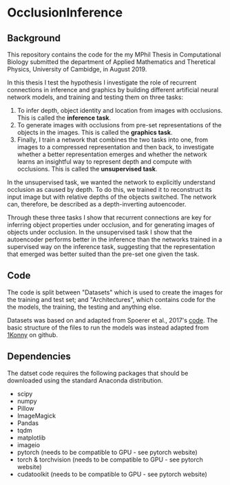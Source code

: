 # OcclusionInference

## Background

This repository contains the code for the my MPhil Thesis in Computational Biology submitted the department of 
Applied Mathematics and Theretical Physics, University of Cambidge, in August 2019. 


In this thesis I test the hypothesis I investigate the role of recurrent connections in inference and graphics by building
different artificial neural network models, and training and testing them on three tasks:
1) To infer depth, object identity and location from images with occlusions. This is called the **inference task**.
2) To generate images with occlusions from pre-set representations of the objects in the images. This is called the  **graphics task**. 
3) Finally, I train a network that combines the two tasks into one, from images to a compressed representation and then back, 
to investigate whether a better representation emerges and whether the network learns an insightful way to represent depth 
and compute with occlusions. This is called the **unsupervised task**. 

In the unsupervised task, we wanted the network to explicitly understand occlusion as caused by depth. To do this,
we trained it to reconstruct its input image but with relative depths of the objects switched. The network can, therefore, 
be described as a depth-inverting autoencoder. 

Through these three tasks I show that recurrent connections are key for inferring object properties under occlusion, and for
generating images of objects under occlusion. In the unsupervised task I show that the autoencoder performs better in the inference
than the networks trained in a supervised way on the inference task, suggesting that the representation that emerged was better suited
than the pre-set one given the task. 

## Code

The code is split between "Datasets" which is used to create the images for the training and test set; and "Architectures",
which contains code for the the models, the training, the testing and anything else.

Datasets was based on and adapted from Spoerer et al., 2017's [code](https://github.com/cjspoerer/digitclutter). 
The basic structure of the files to run the models was instead adapted from [1Konny](https://github.com/1Konny/Beta-VAE) on github.

## Dependencies 

The datset code requires the following packages that should be downloaded using the standard Anaconda distribution.
* scipy
* numpy
* Pillow
* ImageMagick
* Pandas
* tqdm
* matplotlib
* imageio
* pytorch (needs to be compatible to GPU - see pytorch website)
* torch & torchvision (needs to be compatible to GPU - see pytorch website)
* cudatoolkit (needs to be compatible to GPU - see pytorch website)





